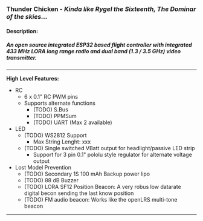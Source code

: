 ### **Thunder Chicken** - *Kinda like Rygel the Sixteenth, The Dominar of the skies...*

#### Description:
##### An open source integrated ESP32 based flight controller with integrated 433 MHz LORA long range radio and dual band (1.3 / 3.5 GHz) video transmitter.

---

**High Level Features:**
* RC
	* 6 x 0.1" RC PWM pins
	* Supports alternate functions
		* (TODO) S.Bus
		* (TODO) PPMSum
		* (TODO) UART (Max 2 available)
* LED
	* (TODO) WS2812 Support
		* Max String Lenght: xxx
	* (TODO) Single switched VBatt output for headlight/passive LED strip
		* Support for 3 pin 0.1" pololu style regulator for alternate voltage output
* Lost Model Prevention
	* (TODO) Secondary 1S 100 mAh Backup power lipo 
	* (TODO) 88 dB Buzzer
	* (TODO) LORA SF12 Position Beacon: A very robus low datarate digital becon sending the last know position
	* (TODO) FM audio beacon: Works like the openLRS multi-tone beacon


---




